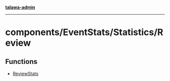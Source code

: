 [**talawa-admin**](../../../../README.md)

***

# components/EventStats/Statistics/Review

## Functions

- [ReviewStats](functions/ReviewStats.md)
